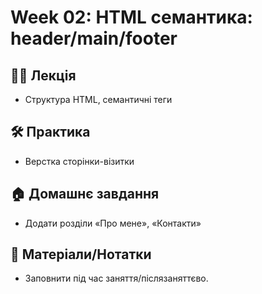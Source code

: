 # Week 02: HTML семантика: header/main/footer

## 🧑‍🏫 Лекція
- Структура HTML, семантичні теги

## 🛠 Практика
- Верстка сторінки-візитки

## 🏠 Домашнє завдання
- Додати розділи «Про мене», «Контакти»

## 📎 Матеріали/Нотатки
- Заповнити під час заняття/післязаняттєво.